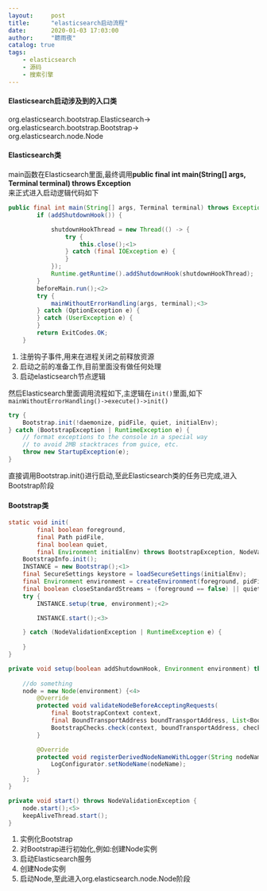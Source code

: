 ```yaml
---
layout:     post
title:      "elasticsearch启动流程"
date:       2020-01-03 17:03:00
author:     "聼雨夜"
catalog: true
tags:
    - elasticsearch
    - 源码
    - 搜索引擎
---
```

#### Elasticsearch启动涉及到的入口类
org.elasticsearch.bootstrap.Elasticsearch-></br>
org.elasticsearch.bootstrap.Bootstrap-></br>
org.elasticsearch.node.Node</br>

#### Elasticsearch类
main函数在Elasticsearch里面,最终调用<strong>public final int main(String[] args, Terminal terminal) throws Exception</strong><br/>
来正式进入启动逻辑代码如下
```java
public final int main(String[] args, Terminal terminal) throws Exception {
        if (addShutdownHook()) {

            shutdownHookThread = new Thread(() -> {
                try {
                    this.close();<1>
                } catch (final IOException e) {
                }
            });
            Runtime.getRuntime().addShutdownHook(shutdownHookThread);
        }
        beforeMain.run();<2>
        try {
            mainWithoutErrorHandling(args, terminal);<3>
        } catch (OptionException e) {
        } catch (UserException e) {
        }
        return ExitCodes.OK;
    }
```
1. 注册钩子事件,用来在进程关闭之前释放资源
2. 启动之前的准备工作,目前里面没有做任何处理
3. 启动elasticsearch节点逻辑

然后Elasticsearch里面调用流程如下,主逻辑在<code>init()</code>里面,如下<br/>
<code>mainWithoutErrorHandling()->execute()->init()</code>
```java
try {
    Bootstrap.init(!daemonize, pidFile, quiet, initialEnv);
} catch (BootstrapException | RuntimeException e) {
    // format exceptions to the console in a special way
    // to avoid 2MB stacktraces from guice, etc.
    throw new StartupException(e);
}
```
直接调用Bootstrap.init()进行启动,至此Elasticsearch类的任务已完成,进入Bootstrap阶段

#### Bootstrap类

```java
static void init(
        final boolean foreground,
        final Path pidFile,
        final boolean quiet,
        final Environment initialEnv) throws BootstrapException, NodeValidationException, UserException {
    BootstrapInfo.init();
    INSTANCE = new Bootstrap();<1>
    final SecureSettings keystore = loadSecureSettings(initialEnv);
    final Environment environment = createEnvironment(foreground, pidFile, keystore, initialEnv.settings(), initialEnv.configFile());
    final boolean closeStandardStreams = (foreground == false) || quiet;
    try {
        INSTANCE.setup(true, environment);<2>

        INSTANCE.start();<3>

    } catch (NodeValidationException | RuntimeException e) {
       
    }
}

private void setup(boolean addShutdownHook, Environment environment) throws BootstrapException {
    
    //do something
    node = new Node(environment) {<4>
        @Override
        protected void validateNodeBeforeAcceptingRequests(
            final BootstrapContext context,
            final BoundTransportAddress boundTransportAddress, List<BootstrapCheck> checks) throws NodeValidationException {
            BootstrapChecks.check(context, boundTransportAddress, checks);
        }

        @Override
        protected void registerDerivedNodeNameWithLogger(String nodeName) {
            LogConfigurator.setNodeName(nodeName);
        }
    };
}

private void start() throws NodeValidationException {
    node.start();<5>
    keepAliveThread.start();
}
```
1. 实例化Bootstrap
2. 对Bootstrap进行初始化,例如:创建Node实例
3. 启动Elasticsearch服务
4. 创建Node实例
5. 启动Node,至此进入org.elasticsearch.node.Node阶段